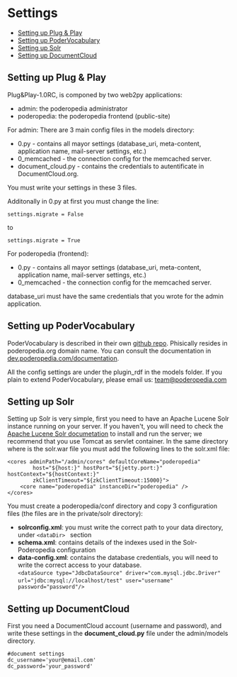 Settings
=============

* [Setting up Plug & Play](#setting-up-plug-&-play)
* [Setting up PoderVocabulary](#setting-up-PoderVocabulary)
* [Setting up Solr](#setting-up-solr)
* [Setting up DocumentCloud](#setting-up-documentcloud)

## Setting up Plug & Play

Plug&Play-1.0RC, is componed by two web2py applications:

* admin: the poderopedia administrator
* poderopedia: the poderopedia frontend (public-site)

For admin:
There are 3 main config files in the models directory:

* 0.py - contains all mayor settings (database_uri, meta-content, application name, mail-server settings, etc.)
* 0_memcached - the connection config for the memcached server.
* document_cloud.py - contains the credentials to autentificate in DocumentCloud.org.

You must write your settings in these 3 files.

Additonally in 0.py at first you must change the line:

    settings.migrate = False

to 

    settings.migrate = True

For poderopedia (frontend):

* 0.py - contains all mayor settings (database_uri, meta-content, application name, mail-server settings, etc.)
* 0_memcached - the connection config for the memcached server.

database_uri must have the same credentials that you wrote for the admin application.

## Setting up PoderVocabulary

PoderVocabulary is described in their own [github repo](https://github.com/poderopedia/PoderVocabulary).
Phisically resides in poderopedia.org domain name. You can consult the documentation in [dev.poderopedia.com/documentation](http://dev.poderopedia.com/documentation/index).

All the config settings are under the plugin_rdf in the models folder. If you plain to extend PoderVocabulary, please email us: team@poderopedia.com 

## Setting up Solr
Setting up Solr is very simple, first you need to have an Apache Lucene Solr instance running on your server. If you haven't, you will need to check the [Apache Lucene Solr documetation](http://wiki.apache.org/solr/) to install and run the server; we recommend that you use Tomcat as servlet container.
In the same directory where is the solr.war file you must add the following lines to the solr.xml file:

    <cores adminPath="/admin/cores" defaultCoreName="poderopedia" 
        	host="${host:}" hostPort="${jetty.port:}" hostContext="${hostContext:}" 
        	zkClientTimeout="${zkClientTimeout:15000}">
    	<core name="poderopedia" instanceDir="poderopedia" />
    </cores>

You must create a poderopedia/conf directory and copy 3 configuration files (the files are in the private/solr directory):

* **solrconfig.xml**: you must write the correct path to your data directory, under `<dataDir> ` section
* **schema.xml**: contains details of the indexes used in the Solr-Poderopedia configuration
* **data-config.xml**: contains the database credentials, you will need to write the correct access to your database.     
     `<dataSource type="JdbcDataSource" driver="com.mysql.jdbc.Driver" `   
`url="jdbc:mysql://localhost/test" user="username" password="password"/>`


## Setting up DocumentCloud
First you need a DocumentCloud account (username and password), and write these settings in the **document_cloud.py** file under the admin/models directory.

    #document settings
    dc_username='your@email.com'
    dc_password='your_password'
